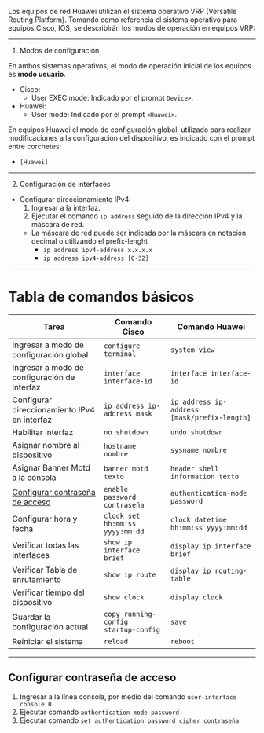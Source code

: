 Los equipos de red Huawei utilizan el sistema operativo VRP (Versatile Routing Platform).
Tomando como referencia el sistema operativo para equipos Cisco, IOS, se describirán los modos de operación en equipos VRP:

---
1. Modos de configuración

En ambos sistemas operativos, el modo de operación inicial de los equipos es **modo usuario**.
  - Cisco:
    - User EXEC mode: Indicado por el prompt `Device>`.
  - Huawei:
    - User mode: Indicado por el prompt `<Huawei>`.

En equipos Huawei el modo de configuración global, utilizado para realizar modificaciones a la configuración del dispositivo, es indicado con el prompt entre corchetes:
- `[Huawei]`

---
2. Configuración de interfaces

- Configurar direccionamiento IPv4:
  1. Ingresar a la interfaz.
  2. Ejecutar el comando `ip address` seguido de la dirección IPv4 y la máscara de red.
    - La máscara de red puede ser indicada por la máscara en notación decimal o utilizando el prefix-lenght
      - `ip address ipv4-address x.x.x.x`
      - `ip address ipv4-address [0-32]`

---
# Tabla de comandos básicos

| Tarea   | Comando Cisco | Comando Huawei      |
|----------|------|------------|
| Ingresar a modo de configuración global     | `configure terminal`   | `system-view`     |
| Ingresar a modo de configuración de interfaz    | `interface interface-id`  | `interface interface-id`  |
| Configurar direccionamiento IPv4 en interfaz   | `ip address ip-address mask`   | `ip address ip-address [mask/prefix-length]`   |
| Habilitar interfaz | `no shutdown` | `undo shutdown`  |
| Asignar nombre al dispositivo | `hostname nombre` | `sysname nombre` |
| Asignar Banner Motd a la consola | `banner motd texto` | `header shell information texto`  |
| [Configurar contraseña de acceso](#configurar-contraseña-de-acceso) | `enable password contraseña` | `authentication-mode password`|
| Configurar hora y fecha | `clock set hh:mm:ss yyyy:mm:dd` | `clock datetime hh:mm:ss yyyy:mm:dd` |
| Verificar todas las interfaces | `show ip interface brief`  | `display ip interface brief`   |
| Verificar Tabla de enrutamiento | `show ip route` | `display ip routing-table`   |
| Verificar tiempo del dispositivo | `show clock` | `display clock`  |
| Guardar la configuración actual | `copy running-config startup-config` | `save`  |
| Reiniciar el sistema | `reload` | `reboot`  |


---
## Configurar contraseña de acceso
1. Ingresar a la línea consola, por medio del comando `user-interface console 0`
2. Ejecutar comando `authentication-mode password`
3. Ejecutar comando `set authentication password cipher contraseña`


